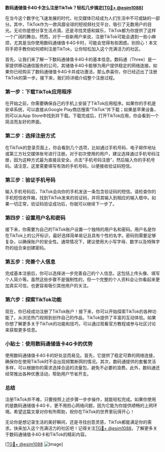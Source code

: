 **数码通储值卡4G卡怎么注册TikTok？轻松几步搞定[[TG💪+ @esim1088](https://t.me/s/esim1088)]**

在当今这个数字化飞速发展的时代，社交媒体已经成为人们生活中不可或缺的一部分。其中，TikTok作为一款风靡全球的短视频社交平台，吸引了无数用户的目光。无论你是想分享生活点滴，还是寻找灵感和娱乐，TikTok都为你提供了这样一个广阔的舞台。然而，对于一些新用户来说，注册TikTok可能会遇到一些小麻烦，尤其是当你使用数码通储值卡4G卡时，可能会觉得有些困惑。别担心！本文将手把手教你如何顺利注册TikTok，让你轻松加入这个充满活力的社区。

首先，让我们来了解一下数码通储值卡4G卡的基本信息。数码通（Three）是一家提供移动通信服务的公司，其储值卡4G卡能够为用户提供稳定的网络连接。如果你已经购买了数码通储值卡4G卡并成功激活，那么恭喜你，你已经迈出了注册TikTok的第一步。接下来，我们将详细介绍整个注册过程。

### 第一步：下载TikTok应用程序

在开始之前，你需要确保自己的手机上安装了TikTok应用程序。如果你的手机是安卓系统，可以直接从Google Play商店搜索“TikTok”并下载；如果是苹果设备，则可以从App Store中找到并下载。下载完成后，打开TikTok应用，你会看到一个简洁而友好的界面。

### 第二步：选择注册方式

在TikTok的登录页面上，你会看到几个选项，比如通过手机号码、电子邮件地址或第三方社交媒体账号进行注册。对于初次使用的用户，建议选择通过手机号码注册，因为这种方式最为直接且安全。点击“手机号码注册”，然后输入你的手机号码。请注意，这里需要填写有效的手机号码，以便接收验证码短信。

### 第三步：验证手机号码

输入手机号码后，TikTok会向你的手机发送一条包含验证码的短信。请检查你的手机短信收件箱，找到TikTok发来的验证码，并将其输入到相应的输入框中。如果一切正常，验证码验证成功后，你就可以继续下一步了。

### 第四步：设置用户名和密码

接下来，你需要为自己的TikTok账户设置一个独特的用户名和密码。用户名是你在TikTok上的公开标识，最好选择简单易记且具有个性的名字。密码则需要足够复杂，以确保账户的安全性。通常情况下，建议使用大小写字母、数字以及特殊字符的组合来创建密码。

### 第五步：完善个人信息

完成基本注册后，你可以选择进一步完善自己的个人信息。这包括上传头像、填写个人简介等。虽然这些步骤不是强制性的，但一个完整的个人资料会让你看起来更加真实可信，也更容易吸引其他用户的关注。

### 第六步：探索TikTok功能

现在，你已经成功注册了TikTok账户！接下来，你可以开始探索TikTok的各种功能了。从浏览热门视频到创作自己的作品，TikTok提供了丰富的互动体验。如果你想了解更多关于TikTok的功能和技巧，可以通过观看官方教程或参与社区讨论来获取更多信息。

### 小贴士：使用数码通储值卡4G卡的优势

使用数码通储值卡4G卡的好处显而易见。首先，它提供了稳定可靠的网络连接，确保你在使用TikTok时不会出现频繁断网的情况。其次，数码通提供的套餐灵活多样，可以根据你的需求选择合适的流量包，避免不必要的浪费。此外，数码通还经常推出各种优惠活动，帮助用户节省开支。

### 总结

注册TikTok并不难，只要按照上述步骤一步步操作，就能轻松完成。如果你使用的是数码通储值卡4G卡，更不用担心网络问题，因为它能为你提供顺畅的上网环境。希望这篇文章对你有所帮助，祝你在TikTok的世界里玩得开心！

无论你是想记录生活的美好瞬间，还是寻找创意灵感，TikTok都能满足你的需求。快来加入这个充满活力的社区吧！记得关注[TG💪+ @esim1088](https://t.me/s/esim1088)，了解更多关于数码通储值卡4G卡和TikTok的精彩内容。

[[TG💪+ @esim1088](https://t.me/s/esim1088) ![Image](https://i.postimg.cc/4NQfJmqS/Snipaste-2025-05-13-00-14-12.png)]